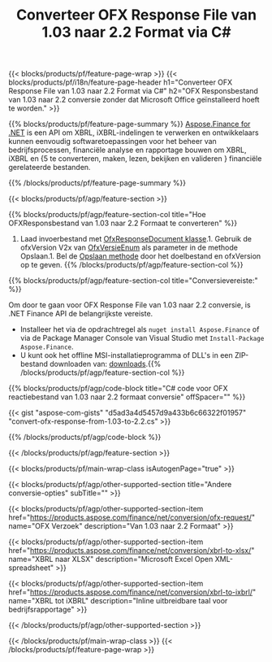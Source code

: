 ﻿---
title: Converteer OFX Response File van 1.03 naar 2.2 Format via C#
description: Voorbeeldcode voor OFX verzoekbestand van 1.03 naar 2.2 C# conversie. Gebruik API voorbeeldcode voor batch-OFX-verzoekconversie binnen op .NET gebaseerde applicaties. 
url: /nl/net/conversion/ofx-response/
family: finance
platformtag: net
feature: conversion
informat: OFX Response 1.03
outformat: OFX Response 2.2
otherformats: OFX Response
---
{{< blocks/products/pf/feature-page-wrap >}}
{{< blocks/products/pf/i18n/feature-page-header h1="Converteer OFX Response File van 1.03 naar 2.2 Format via C#" h2="OFX Responsbestand van 1.03 naar 2.2 conversie zonder dat Microsoft Office geïnstalleerd hoeft te worden." >}}

{{% blocks/products/pf/feature-page-summary %}}
[Aspose.Finance for .NET](https://products.aspose.com/finance/net/) is een API om XBRL, iXBRL-indelingen te verwerken en ontwikkelaars kunnen eenvoudig softwaretoepassingen voor het beheer van bedrijfsprocessen, financiële analyse en rapportage bouwen om XBRL, iXBRL en {5 te converteren, maken, lezen, bekijken en valideren } financiële gerelateerde bestanden. 

{{% /blocks/products/pf/feature-page-summary %}}

{{< blocks/products/pf/agp/feature-section >}}

{{% blocks/products/pf/agp/feature-section-col title="Hoe OFXResponsbestand van 1.03 naar 2.2 Formaat te converteren" %}}
1. Laad invoerbestand met [OfxResponseDocument klasse](https://apireference.aspose.com/finance/net/aspose.finance.ofx/ofxresponsedocument).1. Gebruik de ofxVersion V2x van [OfxVersieEnum](https://apireference.aspose.com/finance/net/aspose.finance.ofx/ofxversionenum) als parameter in de methode Opslaan.1. Bel de [Opslaan methode](https://apireference.aspose.com/finance/net/aspose.finance.ofx/ofxresponsedocument/methods/save) door het doelbestand en ofxVersion op te geven.
{{% /blocks/products/pf/agp/feature-section-col %}}

{{% blocks/products/pf/agp/feature-section-col title="Conversievereiste:" %}}

Om door te gaan voor OFX Response File van 1.03 naar 2.2 conversie, is .NET Finance API de belangrijkste vereiste.
- Installeer het via de opdrachtregel als ```nuget install Aspose.Finance``` of via de Package Manager Console van Visual Studio met ```Install-Package Aspose.Finance```.
- U kunt ook het offline MSI-installatieprogramma of DLL's in een ZIP-bestand downloaden van: [downloads](https://downloads.aspose.com/finance/net).{{% /blocks/products/pf/agp/feature-section-col %}}

{{% blocks/products/pf/agp/code-block title="C# code voor OFX reactiebestand van 1.03 naar 2.2 formaat conversie" offSpacer="" %}}

{{< gist "aspose-com-gists" "d5ad3a4d5457d9a433b6c66322f01957" "convert-ofx-response-from-1.03-to-2.2.cs" >}}

{{% /blocks/products/pf/agp/code-block %}}

{{< /blocks/products/pf/agp/feature-section >}}

{{< blocks/products/pf/main-wrap-class isAutogenPage="true" >}}

{{< blocks/products/pf/agp/other-supported-section title="Andere conversie-opties" subTitle="" >}}

{{< blocks/products/pf/agp/other-supported-section-item href="https://products.aspose.com/finance/net/conversion/ofx-request/" name="OFX Verzoek" description="Van 1.03 naar 2.2 Formaat" >}}

{{< blocks/products/pf/agp/other-supported-section-item href="https://products.aspose.com/finance/net/conversion/xbrl-to-xlsx/" name="XBRL naar XLSX" description="Microsoft Excel Open XML-spreadsheet" >}}

{{< blocks/products/pf/agp/other-supported-section-item href="https://products.aspose.com/finance/net/conversion/xbrl-to-ixbrl/" name="XBRL tot iXBRL" description="Inline uitbreidbare taal voor bedrijfsrapportage" >}}

{{< /blocks/products/pf/agp/other-supported-section >}}

{{< /blocks/products/pf/main-wrap-class >}}
{{< /blocks/products/pf/feature-page-wrap >}}